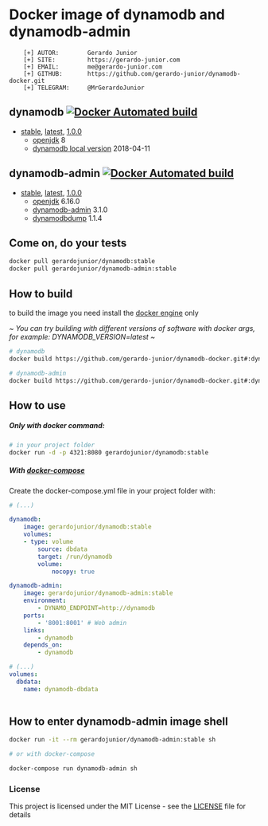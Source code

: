 # Docker image of dynamodb and dynamodb-admin

```
    [+] AUTOR:        Gerardo Junior
    [+] SITE:         https://gerardo-junior.com
    [+] EMAIL:        me@gerardo-junior.com
    [+] GITHUB:       https://github.com/gerardo-junior/dynamodb-docker.git
    [+] TELEGRAM:     @MrGerardoJunior
```

## dynamodb [![Docker Automated build](https://img.shields.io/docker/automated/jrottenberg/ffmpeg.svg)](https://hub.docker.com/r/gerardojunior/dynamodb/)
- [stable](https://github.com/gerardo-junior/dynamodb-docker/blob/master/dynamodb/Dockerfile), [latest](https://github.com/gerardo-junior/dynamodb-docker/blob/develop/dynamodb/Dockerfile), [1.0.0](https://github.com/gerardo-junior/dynamodb-docker/blob/1.0.0/dynamodb/Dockerfile)
  - [openjdk](https://openjdk.java.net/) 8
  - [dynamodb local version](https://docs.aws.amazon.com/amazondynamodb/latest/developerguide/DynamoDBLocal.DownloadingAndRunning.html) 2018-04-11

## dynamodb-admin [![Docker Automated build](https://img.shields.io/docker/automated/jrottenberg/ffmpeg.svg)](https://hub.docker.com/r/gerardojunior/dynamodb-admin/)
- [stable](https://github.com/gerardo-junior/dynamodb-docker/blob/master/dynamodb-admin/Dockerfile), [latest](https://github.com/gerardo-junior/dynamodb-docker/blob/develop/dynamodb-admin/Dockerfile), [1.0.0](https://github.com/gerardo-junior/dynamodb-docker/blob/1.0.0/dynamodb-admin/Dockerfile)
  - [openjdk](https://openjdk.java.net/) 6.16.0
  - [dynamodb-admin](https://github.com/aaronshaf/dynamodb-admin) 3.1.0
  - [dynamodbdump](https://github.com/bchew/dynamodump.git) 1.1.4

## Come on, do your tests

```bash
docker pull gerardojunior/dynamodb:stable
docker pull gerardojunior/dynamodb-admin:stable
```

## How to build

to build the image you need install the [docker engine](https://www.docker.com/) only

*~ You can try building with different versions of software with docker args, for example: DYNAMODB_VERSION=latest ~*
```bash
# dynamodb
docker build https://github.com/gerardo-junior/dynamodb-docker.git#:dynamodb --tag gerardojunior/dynamodb-admin

# dynamodb-admin
docker build https://github.com/gerardo-junior/dynamodb-docker.git#:dynamodb-admin --tag gerardojunior/dynamodb-admin
```
## How to use

##### Only with docker command:

```bash
# in your project folder
docker run -d -p 4321:8080 gerardojunior/dynamodb:stable
```
##### With [docker-compose](https://docs.docker.com/compose/)

Create the docker-compose.yml file  in your project folder with:

```yml
# (...)

dynamodb:
    image: gerardojunior/dynamodb:stable
    volumes:
    - type: volume
        source: dbdata
        target: /run/dynamodb
        volume:
            nocopy: true

dynamodb-admin:
    image: gerardojunior/dynamodb-admin:stable
    environment:
        - DYNAMO_ENDPOINT=http://dynamodb
    ports:
        - '8001:8001' # Web admin
    links:
        - dynamodb
    depends_on:
        - dynamodb

# (...)
volumes:
  dbdata:
    name: dynamodb-dbdata
        
```

## How to enter dynamodb-admin image shell
 
```bash
docker run -it --rm gerardojunior/dynamodb-admin:stable sh

# or with docker-compose

docker-compose run dynamodb-admin sh
```

### License  
This project is licensed under the MIT License - see the [LICENSE](LICENSE) file for details
